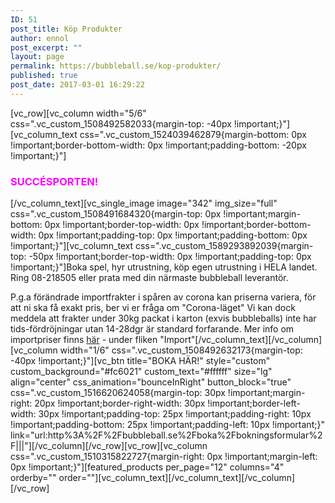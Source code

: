 ```yaml
---
ID: 51
post_title: Köp Produkter
author: ennol
post_excerpt: ""
layout: page
permalink: https://bubbleball.se/kop-produkter/
published: true
post_date: 2017-03-01 16:29:22
---
```

[vc_row][vc_column width="5/6" css=".vc_custom_1508492582033{margin-top: -40px !important;}"][vc_column_text css=".vc_custom_1524039462879{margin-bottom: 0px !important;border-bottom-width: 0px !important;padding-bottom: -20px !important;}"]
<h3><span style="color: #ff00ff;"><strong>SUCCÉSPORTEN!</strong></span></h3>
[/vc_column_text][vc_single_image image="342" img_size="full" css=".vc_custom_1508491684320{margin-top: 0px !important;margin-bottom: 0px !important;border-top-width: 0px !important;border-bottom-width: 0px !important;padding-top: 0px !important;padding-bottom: 0px !important;}"][vc_column_text css=".vc_custom_1589293892039{margin-top: -50px !important;border-top-width: 0px !important;padding-top: 0px !important;}"]Boka spel, hyr utrustning, köp egen utrustning i HELA landet. Ring 08-218505 eller prata med din närmaste bubbleball leverantör.

P.g.a förändrade importfrakter i spåren av corona kan priserna variera, för att ni ska få exakt pris, ber vi er fråga om "Corona-läget"
Vi kan dock meddela att frakter under 30kg packat i karton (exvis bubbleballs) inte har tids-fördröjningar utan 14-28dgr är standard forfarande.
Mer info om importpriser finns <a href="http://bubbleball.se/import/">här</a> - under fliken "Import"[/vc_column_text][/vc_column][vc_column width="1/6" css=".vc_custom_1508492632173{margin-top: -40px !important;}"][vc_btn title="BOKA HÄR!" style="custom" custom_background="#fc6021" custom_text="#ffffff" size="lg" align="center" css_animation="bounceInRight" button_block="true" css=".vc_custom_1516620624058{margin-top: 30px !important;margin-right: 20px !important;border-right-width: 30px !important;border-left-width: 30px !important;padding-top: 25px !important;padding-right: 10px !important;padding-bottom: 25px !important;padding-left: 10px !important;}" link="url:http%3A%2F%2Fbubbleball.se%2Fboka%2Fbokningsformular%2F|||"][/vc_column][/vc_row][vc_row][vc_column css=".vc_custom_1510315822727{margin-right: 0px !important;margin-left: 0px !important;}"][featured_products per_page="12" columns="4" orderby="" order=""][vc_column_text][/vc_column_text][/vc_column][/vc_row]